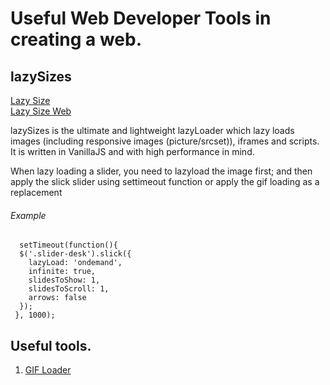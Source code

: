 # Useful Web Developer Tools in creating a web.

## lazySizes
[Lazy Size](https://github.com/aFarkas/lazysizes)     
[Lazy Size Web](https://afarkas.github.io/lazysizes/index.html)   
     
lazySizes is the ultimate and lightweight lazyLoader which lazy loads images (including responsive images (picture/srcset)), iframes and scripts. It is written in VanillaJS and with high performance in mind.

When lazy loading a slider, you need to lazyload the image first; and then apply the slick slider using settimeout function or apply the gif loading as a replacement    

###### Example

```
  setTimeout(function(){
  $('.slider-desk').slick({
    lazyLoad: 'ondemand',
    infinite: true,
    slidesToShow: 1,
    slidesToScroll: 1,
    arrows: false
  });
 }, 1000);
```

## Useful tools.

1. [GIF Loader](https://loading.io/)
